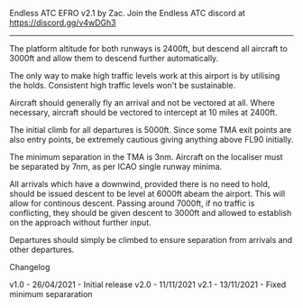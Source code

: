 Endless ATC EFRO v2.1 by Zac. Join the Endless ATC discord at https://discord.gg/v4wDGh3

---------------------------------------------------------

The platform altitude for both runways is 2400ft, but descend all aircraft to 3000ft and allow them to descend further automatically.

The only way to make high traffic levels work at this airport is by utilising the holds. Consistent high traffic levels won't be sustainable.

Aircraft should generally fly an arrival and not be vectored at all. Where necessary, aircraft should be vectored to intercept at 10 miles at 2400ft.

The initial climb for all departures is 5000ft. Since some TMA exit points are also entry points, be extremely cautious giving anything above FL90 initially.

The minimum separation in the TMA is 3nm. Aircraft on the localiser must be separated by 7nm, as per ICAO single runway minima.

All arrivals which have a downwind, provided there is no need to hold, should be issued descent to be level at 6000ft abeam the airport. This will allow for continous descent. Passing around 7000ft, if no traffic is conflicting, they should be given descent to 3000ft and allowed to establish on the approach without further input.

Departures should simply be climbed to ensure separation from arrivals and other departures.

Changelog

v1.0 - 26/04/2021 - Initial release
v2.0 - 11/11/2021
v2.1 - 13/11/2021 - Fixed minimum separaration